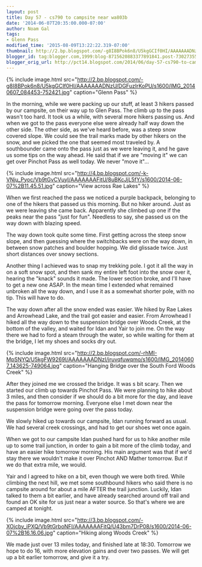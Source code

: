 ```yaml
---
layout: post
title: Day 57 - cs790 to campsite near wa803b
date: '2014-06-07T20:35:00.000-07:00'
author: Noam Gal
tags:
- Glenn Pass
modified_time: '2015-08-09T13:22:22.319-07:00'
thumbnail: http://2.bp.blogspot.com/-g8I8BPok6n8/U5kgGCIf0HI/AAAAAAADNzU/DGFuzIrKoPU/s72-c/IMG_20140607_084453-752421.jpg
blogger_id: tag:blogger.com,1999:blog-8715620883377891841.post-7302735547009279788
blogger_orig_url: http://pct14.blogspot.com/2014/06/day-57-cs790-to-campsite-near-wa803b.html
---
```

{% include image.html src="http://2.bp.blogspot.com/-g8I8BPok6n8/U5kgGCIf0HI/AAAAAAADNzU/DGFuzIrKoPU/s1600/IMG_20140607_084453-752421.jpg" caption="Glenn Pass" %}

In the morning, while we were packing up our stuff, at least 3 hikers passed by our campsite, on their way up to Glen Pass. The climb up to the pass wasn't too hard. It took us a while, with several more hikers passing us. And when we got to the pass everyone else were already half way down the other side. The other side, as we've heard before, was a steep snow covered slope. We could see the trail marks made by other hikers on the snow, and we picked the one that seemed most traveled by. A southbounder came onto the pass just as we were leaving it, and he gave us some tips on the way ahead. He said that if we are "moving it" we can get over Pinchot Pass as well today. We never "move it"...

{% include image.html src="http://4.bp.blogspot.com/-k-VNju_Pyoc/Vb9tGvCVuyI/AAAAAAAFitU/8uBKcJjL5fY/s1600/2014-06-07%2B11.45.51.jpg" caption="View across Rae Lakes" %}

When we first reached the pass we noticed a purple backpack, belonging to one of the hikers that passed us this morning. But no hiker around. Just as we were leaving she came back. Apparently she climbed up one if the peaks near the pass "just for fun". Needless to say, she passed us on the way down with blazing speed.

The way down took quite some time. First getting across the steep snow slope, and then guessing where the switchbacks were on the way down, in between snow patches and boulder hopping. We did glissade twice. Just short distances over snowy sections.

Another thing I achieved was to snap my trekking pole. I got it all the way in on a soft snow spot, and then sank my entire left foot into the snow over it, hearing the "knack" sounds it made. The lower section broke, and I'll have to get a new one ASAP. In the mean time I extended what remained unbroken all the way down, and I use it as a somewhat shorter pole, with no tip. This will have to do.

The way down after all the snow ended was easier. We hiked by Rae Lakes and Arrowhead Lake, and the trail got easier and easier. From Arrowhead I hiked all the way down to the suspension bridge over Woods Creek, at the bottom of the valley, and waited for Idan and Yair to join me. On the way there we had to ford a steam through the water, so while waiting for them at the bridge, I let my shoes and socks dry out.

{% include image.html src="http://2.bp.blogspot.com/-rhMI-MpSNYQ/U5kgFW9269I/AAAAAAADNzI/jruvqfuwqmo/s1600/IMG_20140607_143625-749064.jpg" caption="Hanging Bridge over the South Ford Woods Creek" %}

After they joined me we crossed the bridge. It was s bit scary. Then we started our climb up towards Pinchot Pass. We were planning to hike about 3 miles, and then consider if we should do a bit more for the day, and leave the pass for tomorrow morning. Everyone else I met down near the suspension bridge were going over the pass today.

We slowly hiked up towards our campsite, Idan running forward as usual. We had several creek crossings, and had to get our shoes wet once again.

When we got to our campsite Idan pushed hard for us to hike another mile up to some trail junction, in order to gain a bit more of the climb today, and have an easier hike tomorrow morning. His main argument was that if we'd stay there we wouldn't make it over Pinchot AND Mather tomorrow. But if we do that extra mile, we would.

Yair and I agreed to hike on a bit, even though we were both tired. While climbing the next hill, we met some southbound hikers who said there is no campsite around for about a mile AFTER the trail junction. Luckily, Idan talked to them a bit earlier, and have already searched around off trail and found an OK site for us just near a water source. So that's where we are camped at tonight.

{% include image.html src="http://3.bp.blogspot.com/-XOjcby_iPXQ/Vb9tGrboNFI/AAAAAAAFitQ/U43bm7DrP08/s1600/2014-06-07%2B16.16.06.jpg" caption="Hiking along Woods Creek" %}

We made just over 13 miles today, and finished late at 18:30. Tomorrow we hope to do 16, with more elevation gains and over two passes. We will get up a bit earlier tomorrow, and give it a try.
